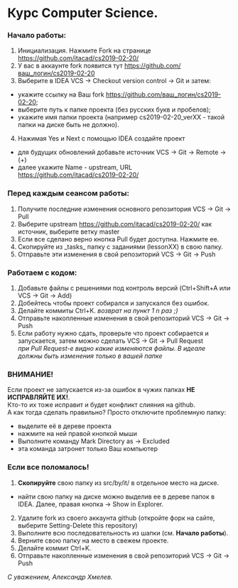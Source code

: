 # Курс Computer Science.

### Начало работы:

1. Инициализация. Нажмите Fork на странице https://github.com/itacad/cs2019-02-20/
2. У вас в аккаунте fork появится тут  https://github.com/ваш_логин/cs2019-02-20
3. Выберите в IDEA VCS -> Checkout version control -> Git и затем:
 * укажите ссылку на Ваш fork https://github.com/ваш_логин/cs2019-02-20;
 * выберите путь к папке проекта (без русских букв и пробелов);
 * укажите имя папки проекта (например cs2019-02-20_verXX - такой папки на диске быть не должно).
4. Нажимая Yes и Next с помощью IDEA создайте проект
 * для будущих обновлений добавьте источник VCS -> Git -> Remote -> (+) 
 * далее укажите Name - upstream, URL https://github.com/itacad/cs2019-02-20/

### Перед **каждым** сеансом работы:

1. Получите последние изменения основного репозитория VCS -> Git -> Pull 
2. Выберите upstream https://github.com/itacad/cs2019-02-20/ как источник, выберите ветку master
3. Если все сделано верно кнопка Pull будет доступна. Нажмите ее.
4. Скопируйте из \_tasks_ папку с заданиями (lessonXX) в свою папку.
4. Отправьте эти изменения в свой репозиторий VCS -> Git -> Push

### Работаем с кодом:

1. Добавьте файлы с решениями под контроль версий (Ctrl+Shift+A или VCS -> Git -> Add)
2. Добейтесь чтобы проект собирался и запускался без ошибок.
3. Делайте коммиты Ctrl+K. _возврат на пункт 1  n раз ;)_
4. Отправьте накопленные изменения в свой репозиторий VCS -> Git -> Push
5. Если работу нужно сдать, проверьте что проект собирается и запускается, затем можно сделать VCS -> Git -> Pull Request
<br>_при Pull Request-е видно какие изменяются файлы. В идеале должны быть изменения только в вашей папке_

### ВНИМАНИЕ!

Если проект не запускается из-за ошибок в чужих папках **НЕ ИСПРАВЛЯЙТЕ ИХ!**.
<br>Кто-то их тоже исправит и будет конфликт слияния на github.
<br>А как тогда сделать правильно? Просто отключите проблемную папку:
* выделите её в дереве проекта
* нажмите на ней правой кнопкой мыши
* Выполните команду Mark Directory as -> Excluded
* эта команда затронет только Ваш компьютер

### Если все поломалось!

1. **Скопируйте** свою папку из src/by/it/ в отдельное место на диске.
 * найти свою папку на диске можно выделив ее в дереве папок в IDEA. Далее, правая кнопка -> Show in Explorer.
2. Удалите fork из своего аккаунта github (откройте форк на сайте, выберите Setting-Delete this repository)
3. Выполните всю последовательность из шапки (см. <b>Начало работы</b>).
4. Верните свою папку на место в свежем проекте.
5. Делайте коммит Ctrl+K.
6. Отправьте накопленные изменения в свой репозиторий VCS -> Git -> Push

_С уважением, Александр Хмелев._

